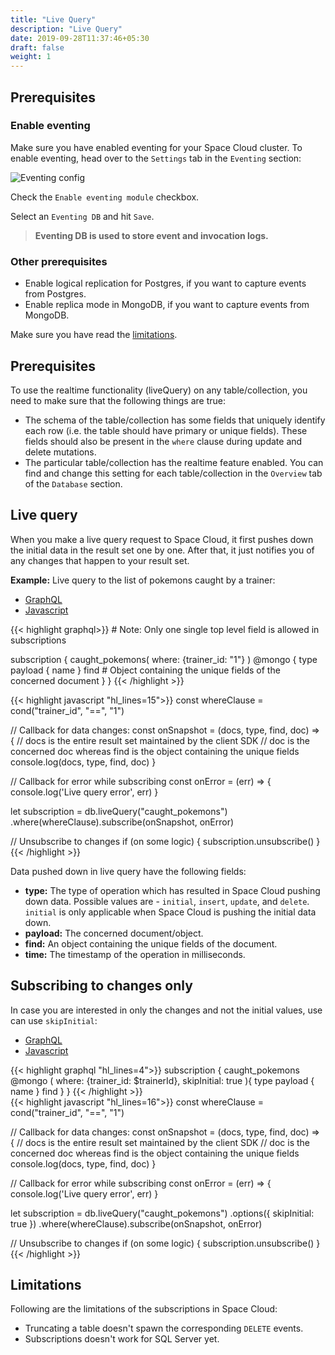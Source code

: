 ```yaml
---
title: "Live Query"
description: "Live Query"
date: 2019-09-28T11:37:46+05:30
draft: false
weight: 1
---
```


## Prerequisites

### Enable eventing

Make sure you have enabled eventing for your Space Cloud cluster. To enable eventing, head over to the `Settings` tab in the `Eventing` section:

![Eventing config](/images/screenshots/eventing-config.png)

Check the `Enable eventing module` checkbox. 

Select an `Eventing DB` and hit `Save`.

> **Eventing DB is used to store event and invocation logs.**

### Other prerequisites

- Enable logical replication for Postgres, if you want to capture events from Postgres.
- Enable replica mode in MongoDB, if you want to capture events from MongoDB.

Make sure you have read the [limitations](/storage/database/subscriptions/live-query#limitations).

## Prerequisites

To use the realtime functionality (liveQuery) on any table/collection, you need to make sure that the following things are true:

- The schema of the table/collection has some fields that uniquely identify each row (i.e. the table should have primary or unique fields). These fields should also be present in the `where` clause during update and delete mutations. 
- The particular table/collection has the realtime feature enabled. You can find and change this setting for each table/collection in the `Overview` tab of the `Database` section.

## Live query
When you make a live query request to Space Cloud, it first pushes down the initial data in the result set one by one.  After that, it just notifies you of any changes that happen to your result set.

**Example:** Live query to the list of pokemons caught by a trainer:

<div class="row tabs-wrapper">
  <div class="col s12" style="padding:0">
    <ul class="tabs">
      <li class="tab col s2"><a class="active" href="#live-query-graphql">GraphQL</a></li>
      <li class="tab col s2"><a href="#live-query-js">Javascript</a></li>
    </ul>
  </div>
  <div id="live-query-graphql" class="col s12" style="padding:0">
{{< highlight graphql>}}
# Note: Only one single top level field is allowed in subscriptions

subscription {
  caught_pokemons(
    where: {trainer_id: "1"}
  ) @mongo {
    type
    payload {
      name
    }
    find # Object containing the unique fields of the concerned document 
  }
}
{{< /highlight >}}   
  </div>
  <div id="live-query-js" class="col s12" style="padding:0">
{{< highlight javascript "hl_lines=15">}}
const whereClause = cond("trainer_id", "==", "1")

// Callback for data changes:
const onSnapshot  = (docs, type, find, doc) => {
   // docs is the entire result set maintained by the client SDK
   // doc is the concerned doc whereas find is the object containing the unique fields
   console.log(docs, type, find, doc)
}

// Callback for error while subscribing
const onError = (err) => {
   console.log('Live query error', err)
}

let subscription = db.liveQuery("caught_pokemons")
  .where(whereClause).subscribe(onSnapshot, onError)

// Unsubscribe to changes
if (on some logic) {
  subscription.unsubscribe()
}
{{< /highlight >}}  
  </div>
</div>

Data pushed down in live query have the following fields: 

- **type:** The type of operation which has resulted in Space Cloud pushing down data. Possible values are - `initial`, `insert`, `update`, and `delete`. `initial` is only applicable when Space Cloud is pushing the initial data down.
- **payload:** The concerned document/object.
- **find:** An object containing the unique fields of the document. 
- **time:** The timestamp of the operation in milliseconds.

## Subscribing to changes only
In case you are interested in only the changes and not the initial values, use can use `skipInitial`:

<div class="row tabs-wrapper">
  <div class="col s12" style="padding:0">
    <ul class="tabs">
      <li class="tab col s2"><a class="active" href="#live-query-skip-initial-graphql">GraphQL</a></li>
      <li class="tab col s2"><a href="#live-query-skip-initial-js">Javascript</a></li>
    </ul>
  </div>
  <div id="live-query-skip-initial-graphql" class="col s12" style="padding:0">
{{< highlight graphql "hl_lines=4">}}
subscription {
  caught_pokemons @mongo (
    where: {trainer_id: $trainerId},
    skipInitial: true
  ){
    type
    payload {
      name
    }
    find
  }
}
{{< /highlight >}}   
  </div>
  <div id="live-query-skip-initial-js" class="col s12" style="padding:0">
{{< highlight javascript "hl_lines=16">}}
const whereClause = cond("trainer_id", "==", "1")

// Callback for data changes:
const onSnapshot  = (docs, type, find, doc) => {
   // docs is the entire result set maintained by the client SDK
   // doc is the concerned doc whereas find is the object containing the unique fields
   console.log(docs, type, find, doc)
}

// Callback for error while subscribing
const onError = (err) => {
   console.log('Live query error', err)
}

let subscription = db.liveQuery("caught_pokemons")
  .options({ skipInitial: true })
  .where(whereClause).subscribe(onSnapshot, onError)

// Unsubscribe to changes
if (on some logic) {
  subscription.unsubscribe()
}
{{< /highlight >}}  
  </div>
</div>

## Limitations

Following are the limitations of the subscriptions in Space Cloud:

- Truncating a table doesn't spawn the corresponding `DELETE` events.
- Subscriptions doesn't work for SQL Server yet.